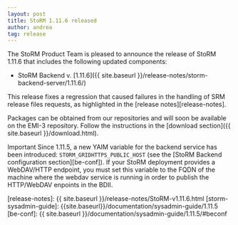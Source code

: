 ```yaml
---
layout: post
title: StoRM 1.11.6 released
author: andrea
tag: release
---
```


The StoRM Product Team is pleased to announce the release of StoRM 1.11.6 that
includes the following updated components:

* StoRM Backend v. [1.11.6]({{ site.baseurl }}/release-notes/storm-backend-server/1.11.6/)

This release fixes a regression that caused failures in the handling of SRM
release files requests, as highlighted in the [release notes][release-notes].

Packages can be obtained from our repositories and will soon be available on
the EMI-3 repository. Follow the instructions in the [download section]({{ site.baseurl }}/download.html).

<span class="label label-info">Important</span>
Since 1.11.5, a new YAIM variable for the backend service has been introduced:
`STORM_GRIDHTTPS_PUBLIC_HOST` (see the [StoRM Backend configuration
section][be-conf]).
If your StoRM deployment provides a WebDAV/HTTP endpoint, you must set this
variable to the FQDN of the machine where the webdav service is
running in order to publish the HTTP/WebDAV enpoints in the BDII.

[release-notes]: {{ site.baseurl }}/release-notes/StoRM-v1.11.6.html
[storm-sysadmin-guide]: {{site.baseurl}}/documentation/sysadmin-guide/1.11.5
[be-conf]: {{ site.baseurl }}/documentation/sysadmin-guide/1.11.5/#beconf

